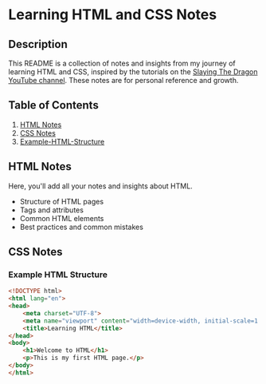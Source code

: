 # Learning HTML and CSS Notes

## Description
This README is a collection of notes and insights from my journey of learning HTML and CSS, inspired by the tutorials on the [Slaying The Dragon YouTube channel](https://www.youtube.com/@slayingthedragon). These notes are for personal reference and growth.

## Table of Contents
1. [HTML Notes](#html-notes)
2. [CSS Notes](#css-notes)
3. [Example-HTML-Structure](#example-html-structure)

## HTML Notes
Here, you'll add all your notes and insights about HTML.
- Structure of HTML pages
- Tags and attributes
- Common HTML elements
- Best practices and common mistakes

## CSS Notes


### Example HTML Structure
```html
<!DOCTYPE html>
<html lang="en">
<head>
    <meta charset="UTF-8">
    <meta name="viewport" content="width=device-width, initial-scale=1.0">
    <title>Learning HTML</title>
</head>
<body>
    <h1>Welcome to HTML</h1>
    <p>This is my first HTML page.</p>
</body>
</html>